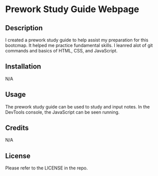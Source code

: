 # Prework Study Guide Webpage

## Description

I created a prework study guide to help assist my preparation for this bootcmap. It helped me practice fundamental skills. I leanred alot of git commands and basics of HTML, CSS, and JavaScript.

## Installation

N/A

## Usage

The prework study guide can be used to study and input notes. In the DevTools console, the JavaScript can be seen running.

## Credits

N/A

## License

Please refer to the LICENSE in the repo.

